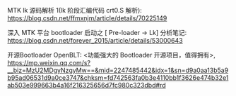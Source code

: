 
MTK lk 源码解析 1(lk 阶段汇编代码 crt0.S 解析): https://blog.csdn.net/ffmxnjm/article/details/70225149

深入 MTK 平台 bootloader 启动之 [ Pre-loader -> Lk] 分析笔记: https://blog.csdn.net/forever_2015/article/details/53000643


开源Bootloader OpenBLT: <功能强大的 Bootloader 开源项目，值得拥有>, https://mp.weixin.qq.com/s?__biz=MzU2MDgyNzgyMw==&mid=2247485442&idx=1&sn=d9a0aa13b5a9b95ad06531d9a0ce3747&chksm=fd742563fa0b3e4110bb1f3626e474b32e1ab503e999663b4a16f216325656d7fc980c323dbd#rd

